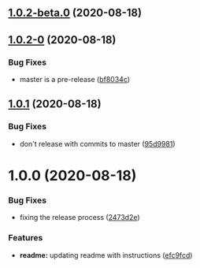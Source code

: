 ## [1.0.2-beta.0](https://github.com/Bento007/CodeRelease/compare/v1.0.2-0...v1.0.2-beta.0) (2020-08-18)

## [1.0.2-0](https://github.com/Bento007/CodeRelease/compare/v1.0.1...v1.0.2-0) (2020-08-18)


### Bug Fixes

* master is a pre-release ([bf8034c](https://github.com/Bento007/CodeRelease/commit/bf8034cb7d76c82e1406d1a9d054af5c961e2495))

## [1.0.1](https://github.com/Bento007/CodeRelease/compare/v1.0.0...v1.0.1) (2020-08-18)


### Bug Fixes

* don't release with commits to master ([95d9981](https://github.com/Bento007/CodeRelease/commit/95d9981a866d1d1457445e679595e5586c7cf58d))

# 1.0.0 (2020-08-18)


### Bug Fixes

* fixing the release process ([2473d2e](https://github.com/Bento007/CodeRelease/commit/2473d2e0bf8100f34e1202d03b6540ee05959749))


### Features

* **readme:** updating readme with instructions ([efc9fcd](https://github.com/Bento007/CodeRelease/commit/efc9fcd6167729c088c0f2ee4f745424f21883ca))
